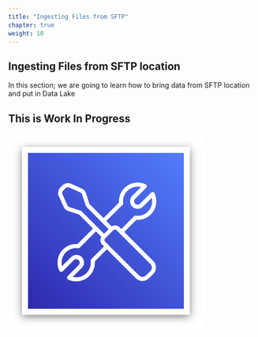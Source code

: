 ```yaml
---
title: "Ingesting Files from SFTP"
chapter: true
weight: 10
---
```


## Ingesting Files from SFTP location
In this section; we are going to learn how to bring data from SFTP location and put in Data Lake 

## This is Work In Progress

![wip](/image/workinprogress.png)